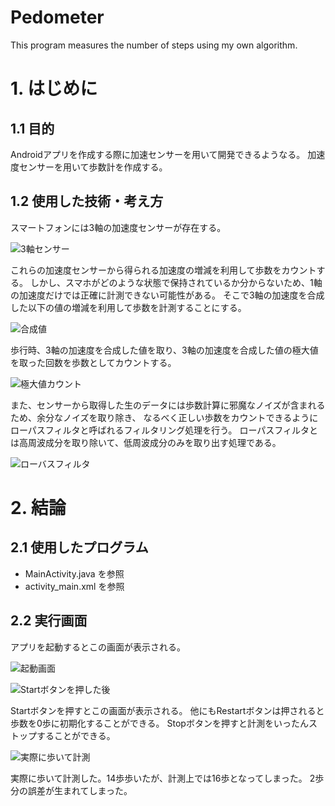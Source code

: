 # Pedometer
This program measures the number of steps using my own algorithm.

# 1. はじめに
## 1.1 目的
 Androidアプリを作成する際に加速センサーを用いて開発できるようなる。
加速度センサーを用いて歩数計を作成する。
## 1.2 使用した技術・考え方
 スマートフォンには3軸の加速度センサーが存在する。
 
 ![3軸センサー](https://imgur.com/ffXnJuh)
 
 これらの加速度センサーから得られる加速度の増減を利用して歩数をカウントする。
 しかし、スマホがどのような状態で保持されているか分からないため、1軸の加速度だけでは正確に計測できない可能性がある。
 そこで3軸の加速度を合成した以下の値の増減を利用して歩数を計測することにする。
 
 ![合成値](https://imgur.com/q3j4d8v)
 
 歩行時、3軸の加速度を合成した値を取り、3軸の加速度を合成した値の極大値を取った回数を歩数としてカウントする。
 
 ![極大値カウント](https://imgur.com/j83uyPB)
 
 また、センサーから取得した生のデータには歩数計算に邪魔なノイズが含まれるため、余分なノイズを取り除き、
 なるべく正しい歩数をカウントできるようにローパスフィルタと呼ばれるフィルタリング処理を行う。
 ローパスフィルタとは高周波成分を取り除いて、低周波成分のみを取り出す処理である。
 
 ![ローバスフィルタ](https://imgur.com/zI6u6W1)
 
# 2. 結論
## 2.1 使用したプログラム

-  MainActivity.java を参照
-  activity_main.xml を参照

## 2.2 実行画面
 アプリを起動するとこの画面が表示される。
 
 ![起動画面](https://imgur.com/62SInm3)
 
 ![Startボタンを押した後](https://imgur.com/65XJtJZ)
 
 Startボタンを押すとこの画面が表示される。
 他にもRestartボタンは押されると歩数を0歩に初期化することができる。
 Stopボタンを押すと計測をいったんストップすることができる。
 
 ![実際に歩いて計測](https://imgur.com/pi2yErF)
 
 実際に歩いて計測した。14歩歩いたが、計測上では16歩となってしまった。
 2歩分の誤差が生まれてしまった。
